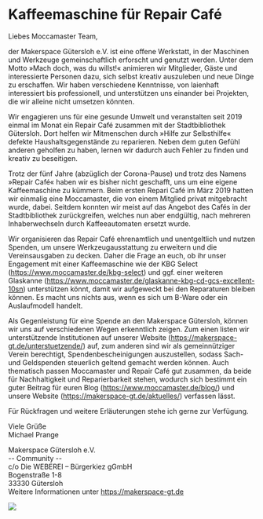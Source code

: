 # Kaffeemaschine für Repair Café

Liebes Moccamaster Team,

der Makerspace Gütersloh e.V. ist eine offene Werkstatt, in der Maschinen und Werkzeuge gemeinschaftlich erforscht und genutzt werden. Unter dem Motto »Mach doch, was du willst!« animieren wir Mitglieder, Gäste und interessierte Personen dazu, sich selbst kreativ auszuleben und neue Dinge zu erschaffen. Wir haben verschiedene Kenntnisse, von laienhaft interessiert bis professionell, und unterstützen uns einander bei Projekten, die wir alleine nicht umsetzen könnten.

Wir engagieren uns für eine gesunde Umwelt und veranstalten seit 2019 einmal im Monat ein Repair Café zusammen mit der Stadtbibliothek Gütersloh. Dort helfen wir Mitmenschen durch »Hilfe zur Selbsthilfe« defekte Haushaltsgegenstände zu reparieren. Neben dem guten Gefühl anderen geholfen zu haben, lernen wir dadurch auch Fehler zu finden und kreativ zu beseitigen.

Trotz der fünf Jahre (abzüglich der Corona-Pause) und trotz des Namens »Repair Café« haben wir es bisher nicht geschafft, uns um eine eigene Kaffeemaschine zu kümmern. Beim ersten Repari Café im März 2019 hatten wir einmalig eine Moccamaster, die von einem Mitglied privat mitgebracht wurde, dabei. Seitdem konnten wir meist auf das Angebot des Cafés in der Stadtbibliothek zurückgreifen, welches nun aber endgültig, nach mehreren Inhaberwechseln durch Kaffeeautomaten ersetzt wurde.

Wir organisieren das Repair Café ehrenamtlich und unentgeltlich und nutzen Spenden, um unsere Werkzeugausstattung zu erweitern und die Vereinsausgaben zu decken. Daher die Frage an euch, ob ihr unser Engagement mit einer Kaffeemaschine wie der KBG Select (https://www.moccamaster.de/kbg-select) und ggf. einer weiteren Glaskanne (https://www.moccamaster.de/glaskanne-kbg-cd-gcs-excellent-10sn) unterstützen könnt, damit wir aufgeweckt bei den Reparaturen bleiben können. Es macht uns nichts aus, wenn es sich um B-Ware oder ein Auslaufmodell handelt.

Als Gegenleistung für eine Spende an den Makerspace Gütersloh, können wir uns auf verschiedenen Wegen erkenntlich zeigen.
Zum einen listen wir unterstützende Institutionen auf unserer Website (https://makerspace-gt.de/unterstuetzende/) auf, zum anderen sind wir als gemeinnütziger Verein berechtigt, Spendenbescheinigungen auszustellen, sodass Sach- und Geldspenden steuerlich geltend gemacht werden können.
Auch thematisch passen Moccamaster und Repair Café gut zusammen, da beide für Nachhaltigkeit und Reparierbarkeit stehen, wodurch sich bestimmt ein guter Beitrag für euren Blog (https://www.moccamaster.de/blog/) und unsere Website (https://makerspace-gt.de/aktuelles/) verfassen lässt.

Für Rückfragen und weitere Erläuterungen stehe ich gerne zur Verfügung.

Viele Grüße \
Michael Prange

Makerspace Gütersloh e.V. \
 -- Community -- \
c/o Die WEBEREI – Bürgerkiez gGmbH \
Bogenstraße 1-8 \
33330 Gütersloh \
Weitere Informationen unter <https://makerspace-gt.de>

![](2019-03-02%20Repair%20Café%20(17).jpg)
